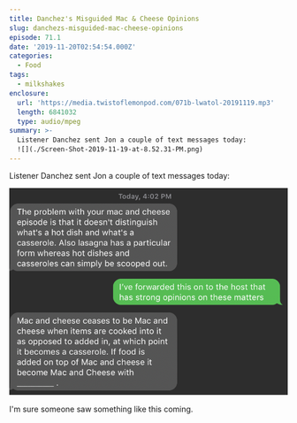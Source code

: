 ```yaml
---
title: Danchez's Misguided Mac & Cheese Opinions
slug: danchezs-misguided-mac-cheese-opinions
episode: 71.1
date: '2019-11-20T02:54:54.000Z'
categories:
  - Food
tags:
  - milkshakes
enclosure:
  url: 'https://media.twistoflemonpod.com/071b-lwatol-20191119.mp3'
  length: 6841032
  type: audio/mpeg
summary: >-
  Listener Danchez sent Jon a couple of text messages today:
  ![](./Screen-Shot-2019-11-19-at-8.52.31-PM.png)
---
```


Listener Danchez sent Jon a couple of text messages today:

![](./Screen-Shot-2019-11-19-at-8.52.31-PM.png)

I'm sure someone saw something like this coming.
